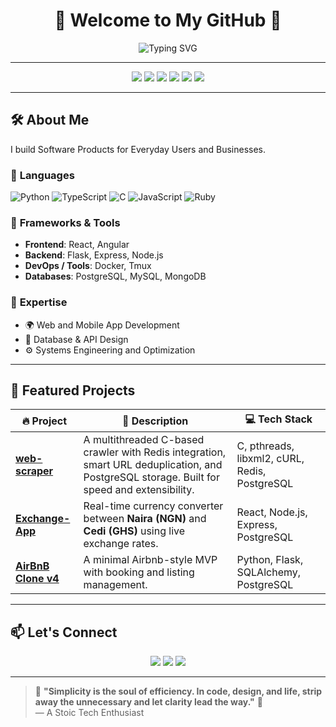 <!-- HEADER -->
<h1 align="center">🚀 Welcome to My GitHub 🚀</h1>

<p align="center">
  <img src="https://readme-typing-svg.demolab.com?font=Fira+Code&size=18&pause=1000&color=F7B93E&width=600&height=50&lines=Software+Engineer+%7C+Full-Stack+Developer+%7C+Python+%26+TypeScript;Building+Reliable+and+Impactful+Digital+Products" alt="Typing SVG">
</p>

---

<!-- BADGES -->
<p align="center">
  <img src="https://img.shields.io/badge/Code-Python-informational?style=for-the-badge&logo=python&logoColor=yellow">
  <img src="https://img.shields.io/badge/Code-TypeScript-informational?style=for-the-badge&logo=typescript&logoColor=white">
  <img src="https://img.shields.io/badge/Code-C-blue?style=for-the-badge&logo=c&logoColor=white">
  <img src="https://img.shields.io/badge/Frameworks-React%20%7C%20Flask%20%7C%20Express-3A6EA5?style=for-the-badge&logo=framework&logoColor=white">
  <img src="https://img.shields.io/badge/Database-PostgreSQL%20%7C%20MySQL%20%7C%20MongoDB-336791?style=for-the-badge&logo=postgresql&logoColor=white">
  <img src="https://img.shields.io/badge/Tools-Docker%20%7C%20Tmux-1BB91F?style=for-the-badge&logo=docker&logoColor=white">
</p>

---

## 🛠️ About Me  

I build Software Products for Everyday Users and Businesses.


### 🔹 **Languages**
![Python](https://img.shields.io/badge/Python-3776AB?style=flat-square&logo=python&logoColor=white)
![TypeScript](https://img.shields.io/badge/TypeScript-007ACC?style=flat-square&logo=typescript&logoColor=white)
![C](https://img.shields.io/badge/C-00599C?style=flat-square&logo=c&logoColor=white)
![JavaScript](https://img.shields.io/badge/JavaScript-F7DF1E?style=flat-square&logo=javascript&logoColor=black)
![Ruby](https://img.shields.io/badge/Ruby-CC342D?style=flat-square&logo=ruby&logoColor=white)

### 🔹 **Frameworks & Tools**
- **Frontend**: React, Angular  
- **Backend**: Flask, Express, Node.js  
- **DevOps / Tools**: Docker, Tmux  
- **Databases**: PostgreSQL, MySQL, MongoDB  

### 🔹 **Expertise**
- 🌍 Web and Mobile App Development  
- 🧩 Database & API Design  
- ⚙️ Systems Engineering and Optimization  

---

## 📌 Featured Projects

| 🔥 Project | 🚀 Description | 💻 Tech Stack |
|------------|----------------|---------------|
| **[web-scraper](https://github.com/luckys-lnz/web-scraper)** | A multithreaded C-based crawler with Redis integration, smart URL deduplication, and PostgreSQL storage. Built for speed and extensibility. | C, pthreads, libxml2, cURL, Redis, PostgreSQL |
| **[Exchange-App](https://github.com/luckys-lnz/exchange-app)** | Real-time currency converter between **Naira (NGN)** and **Cedi (GHS)** using live exchange rates. | React, Node.js, Express, PostgreSQL |
| **[AirBnB Clone v4](https://github.com/luckys-lnz/AirBnB_clone_v4)** | A minimal Airbnb-style MVP with booking and listing management. | Python, Flask, SQLAlchemy, PostgreSQL |

---

## 📫 Let's Connect  

<p align="center">
  <a href="mailto:luckyarchibong000@gmail.com"><img src="https://img.shields.io/badge/Email-D14836?style=for-the-badge&logo=gmail&logoColor=white"></a>
  <a href="https://www.linkedin.com/in/lucky-archibong-2a177899/"><img src="https://img.shields.io/badge/LinkedIn-0077B5?style=for-the-badge&logo=linkedin&logoColor=white"></a>
  <a href="https://x.com/livinginpixel"><img src="https://img.shields.io/badge/Twitter-1DA1F2?style=for-the-badge&logo=twitter&logoColor=white"></a>
</p>

---

> 🌟 **"Simplicity is the soul of efficiency. In code, design, and life, strip away the unnecessary and let clarity lead the way."** 🚀  
> — A Stoic Tech Enthusiast 
